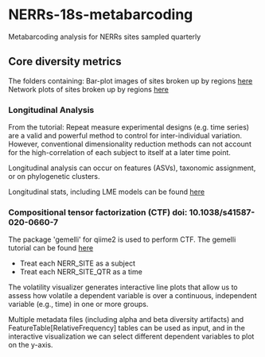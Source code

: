 # NERRs-18s-metabarcoding
Metabarcoding analysis for NERRs sites sampled quarterly 


## Core diversity metrics 

The folders containing:
Bar-plot images of sites broken up by regions [here](images/barplots)
Network plots of sites broken up by regions [here](images/network-plots/)

### Longitudinal Analysis
From the tutorial: Repeat measure experimental designs (e.g. time series) are a valid and powerful method to control for inter-individual variation. However, conventional dimensionality reduction methods can not account for the high-correlation of each subject to itself at a later time point. 

Longitudinal analysis can occur on features (ASVs), taxonomic assignment, or on phylogenetic clusters. 

Longitudinal stats, including LME models can be found [here](https://docs.qiime2.org/2020.2/tutorials/longitudinal/)

### Compositional tensor factorization (CTF)  doi: 10.1038/s41587-020-0660-7
The package 'gemelli' for qiime2 is used to perform CTF.  The gemelli tutorial can be found [here](https://github.com/biocore/gemelli/blob/master/ipynb/tutorials/IBD-Tutorial-QIIME2-CLI.md)

- Treat each NERR_SITE as a subject
- Treat each NERR_SITE_QTR as a time

The volatility visualizer generates interactive line plots that allow us to assess how volatile a dependent variable is over a continuous, independent variable (e.g., time) in one or more groups. 

Multiple metadata files (including alpha and beta diversity artifacts) and FeatureTable[RelativeFrequency] tables can be used as input, and in the interactive visualization we can select different dependent variables to plot on the y-axis.





